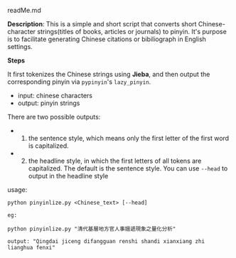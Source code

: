 readMe.md

**Description**: 
This is a simple and short script that converts short Chinese-character strings(titles of books, articles or journals) to pinyin. It's purpose is to facilitate generating Chinese citations or bibiliograph in English settings. 

**Steps**

It first tokenizes the Chinese strings using **Jieba**, and then output the corresponding pinyin via `pypinyin`'s `lazy_pinyin`.

 - input: chinese characters  
 - output: pinyin strings

There are two possible outputs:  

- 1. the sentence style, which means only the first letter of the first word is capitalized. 
- 2. the headline style, in which the first letters of all tokens are capitalized. The default is the sentence style. You can use `--head` to output in the headline style

usage: 

        
    python pinyinlize.py <Chinese_text> [--head]

    eg: 

    python pinyinlize.py "清代基層地方官人事嬗遞現象之量化分析"  

    output: "Qingdai jiceng difangguan renshi shandi xianxiang zhi lianghua fenxi"

    

